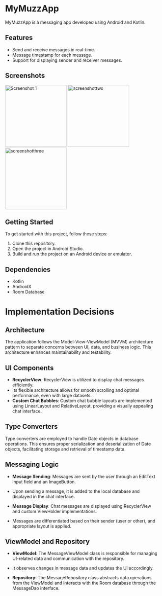 # MyMuzzApp

MyMuzzApp is a messaging app developed using Android and Kotlin.

## Features
- Send and receive messages in real-time.
- Message timestamp for each message.
- Support for displaying sender and receiver messages.

## Screenshots
<img src="https://github.com/GouharLali/MyMuzzApp/assets/94018886/dd811759-ac62-46f0-88c1-b19c22c2a23e" alt="Screenshot 1" width="200">

<img src="https://github.com/GouharLali/MyMuzzApp/assets/94018886/1d819a83-a642-4372-9476-3b95845337f3" alt="screenshottwo" width="200">

<img src="https://github.com/GouharLali/MyMuzzApp/assets/94018886/a86cec94-c737-48fe-9a8b-ed3e3ba8d4c4" alt="screenshotthree" width="200">

## Getting Started
To get started with this project, follow these steps:
1. Clone this repository.
2. Open the project in Android Studio.
3. Build and run the project on an Android device or emulator.

## Dependencies
- Kotlin
- AndroidX
- Room Database

# Implementation Decisions

## Architecture
The application follows the Model-View-ViewModel (MVVM) architecture pattern to separate concerns between UI, data, and business logic. 
This architecture enhances maintainability and testability.

## UI Components
- **RecyclerView**: RecyclerView is utilized to display chat messages efficiently. 
- Its flexible architecture allows for smooth scrolling and optimal performance, even with large datasets.
- **Custom Chat Bubbles**: Custom chat bubble layouts are implemented using LinearLayout and RelativeLayout, providing a visually appealing chat interface.

## Type Converters
Type converters are employed to handle Date objects in database operations. 
This ensures proper serialization and deserialization of Date objects, facilitating storage and retrieval of timestamp data.

## Messaging Logic
- **Message Sending**: Messages are sent by the user through an EditText input field and an ImageButton. 
- Upon sending a message, it is added to the local database and displayed in the chat interface.

- **Message Display**: Chat messages are displayed using RecyclerView and custom ViewHolder implementations. 
- Messages are differentiated based on their sender (user or other), and appropriate layout is applied.

## ViewModel and Repository
- **ViewModel**: The MessageViewModel class is responsible for managing UI-related data and communication with the repository. 
- It observes changes in message data and updates the UI accordingly.

- **Repository**: The MessageRepository class abstracts data operations from the ViewModel and interacts with the Room database through the MessageDao interface.
